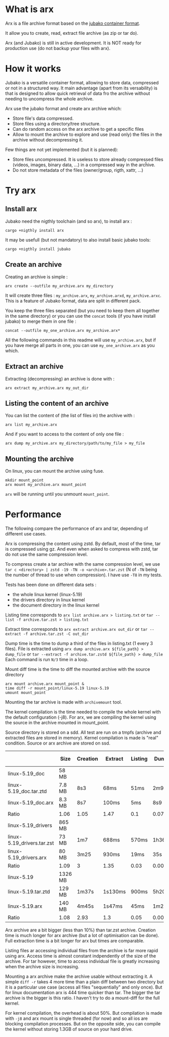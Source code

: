 What is arx
===========

Arx is a file archive format based on the
[jubako container format](https://framagit.org/jubako/jubako).

It allow you to create, read, extract file archive (as zip or tar do).

Arx (and Jubako) is still in active development. It is NOT ready for production
use (do not backup your files with arx).


How it works
============


Jubako is a versatile container format, allowing to store data, compressed or
not in a structured way. It main advantage (apart from its versability) is
that is designed to allow quick retrieval of data fro the archive without
needing to uncompress the whole archive.


Arx use the jubako format and create arx archive which:
- Store file's data compressed.
- Store files using a directory/tree structure.
- Can do random access on the arx archive to get a specific files
- Allow to mount the archive to explore and use (read only) the files in the
  archive without decompressing it.


Few things are not yet implemented (but it is planned):
- Store files uncompressed. It is useless to store already compressed files
  (videos, images, binary data, ...) in a compressed way in the arcĥive.
- Do not store metadata of the files (owner/group, rigth, xattr, ...)

Try arx
=======

Install arx
-----------

Jubako need the nigthly toolchain (and so arx), to install arx :
```
cargo +nigthly install arx
```

It may be usefull (but not mandatory) to also install basic jubako tools:
```
cargo +nigthly install jubako
```


Create an archive
-----------------

Creating an archive is simple :


```
arx create --outfile my_archive.arx my_directory
```

It will create three files : `my_archive.arx`, `my_archive.arxd`, `my_archive.arxc`.
This is a feature of Jubako format, data are split in different pack.

You keep the three files separated (but you need to keep them all together in
the same directory) or you can use the `concat` tools (if you have install
jubako) to merge them in one file :

```
concat --outfile my_one_archive.arx my_archive.arx*
```

All the following commands in this readme will use `my_archive.arx`, but if you
have merge all parts in one, you can use `my_one_archive.arx` as you which.

Extract an archive
------------------

Extracting (decompressing) an archive is done with :

```
arx extract my_archive.arx my_out_dir
```


Listing the content of an archive
---------------------------------

You can list the content of (the list of files in) the archive with :

```
arx list my_archive.arx
```

And if you want to access to the content of only one file :

```
arx dump my_archive.arx my_directory/path/to/my_file > my_file
```

Mounting the archive
--------------------

On linux, you can mount the archive using fuse.

```
mkdir mount_point
arx mount my_archive.arx mount_point
```

`arx` will be running until you unmount `mount_point`.


Performance
===========


The following compare the performance of arx and tar, depending of different
use cases.

Arx is compressing the content using zstd.
By default, most of the time, tar is compressed using gz. And even when asked
to compress with zstd, tar do not use the same compression level.

To compress create a tar archive with the same compression level, we use
`tar c <directory> | zstd -19 -TN -o <archive>.tar.zst`
(N of `-TN` being the number of thread to use when compression).
I have use `-T8` in my tests.

Tests has been done on different data sets :
- the whole linux kernel (linux-5.19)
- the drivers directory in linux kernel
- the document directory in the linux kernel

Listing time corresponds to `arx list archive.arx > listing.txt` or
`tar --list -f archive.tar.zst > listing.txt`

Extract time corresponds to `arx extract archive.arx out_dir` or
`tar --extract -f archive.tar.zst -C out_dir`

Dump time is the time to dump a third of the files in listing.txt (1 every 3 files).
File is extracted using `arx dump archive.arx ${file_path} > dump_file` or
`tar --extract -f archive.tar.zstd ${file_path} > dump_file`
Each command is run `N/3` time in a loop.

Mount diff time is the time to diff the mounted archive with the source directory
```
arx mount archive.arx mount_point &
time diff -r mount_point/linux-5.19 linux-5.19
umount mount_point
```
Mounting the tar archive is made with `archivemount` tool.

The kernel compilation is the time needed to compile the whole kernel with the
default configuration (-j8). For arx, we are compiling the kernel using the
source in the archive mounted in mount_point.

Source directory is stored on a sdd. All test are run on a tmpfs (archive and
extracted files are stored in memory). Kernel compilation is made is "real"
condition. Source or arx archive are stored on ssd.


|                            |  Size   | Creation | Extract | Listing |  Dump  | Dump /entry | Mount diff | Compilation |
| -------------------------- | ------- | -------- | ------- | ------- | ------ | ----------- | ---------- | ----------- |
| linux-5.19_doc             | 58 MB   |          |         |         |        |             | 66ms       |             |
| linux-5.19_doc.tar.ztd     | 7.8 MB  | 8s3      | 68ms    | 51ms    | 2m9s   | 43ms        | 2m38s      |             |
| linux-5.19_doc.arx         | 8.3 MB  | 8s7      | 100ms   | 5ms     | 8s9    | 3.4ms       | 324ms      |             |
| Ratio                      | 1.06    | 1.05     | 1.47    | 0.1     | 0.07   |             | 0.002      |             |
| linux-5.19_drivers         | 865 MB  |          |         |         |        |             | 490ms      |             |
| linux-5.19_drivers.tar.zst | 73 MB   | 1m7      | 688ms   | 570ms   | 1h36   | 520ms       | 2h41m      |             |
| linux-5.19_drivers.arx     | 80 MB   | 3m25     | 930ms   | 19ms    | 35s    | 3.1ms       | 1s75       |             |
| Ratio                      | 1.09    | 3        | 1.35    | 0.03    | 0.006  |             | 0.00018    |             |
| linux-5.19                 | 1326 MB |          |         |         |        |             | 880ms      | 32m         |
| linux-5.19.tar.ztd         | 129 MB  | 1m37s    | 1s130ms | 900ms   | 5h20m  | 833ms       |            |             |
| linux-5.19.arx             | 140 MB  | 4m45s    | 1s47ms  | 45ms    | 1m28s  | 4ms         | 4s2        | 48m         |
| Ratio                      | 1.08    | 2.93     | 1.3     | 0.05    | 0.0045 |             |            |             |


Arx archive are a bit bigger (less than 10%) than tar.zst archive.
Creation time is much longer for arx archive (but a lot of optimisation can be done).
Full extraction time is a bit longer for arx but times are comparable.

Listing files ar accessing individual files from the archive is far more rapid using arx.
Access time is almost constant indpendently of the size of the archive.
For tar however, time to access individual file is greatly increasing when the
archive size is increasing.

Mounting a arx archive make the archive usable without extracting it.
A simple `diff -r` takes 4 more time than a plain diff between two directory but
it is a particular use case (access all files "sequentially" and only once).
But for linux documentation arx is 444 time quicker than tar.
The bigger the tar archive is the bigger is this ratio. I haven't try to do a
mount-diff for the full kernel.

For kernel compilation, the overhead is about 50%. But compilation is made
with `-j8` and arx mount is single threaded (for now) and so all ios are
blocking compilation processes.
But on the opposite side, you can compile the kernel without storing 1.3GB of
source on your hard drive.
